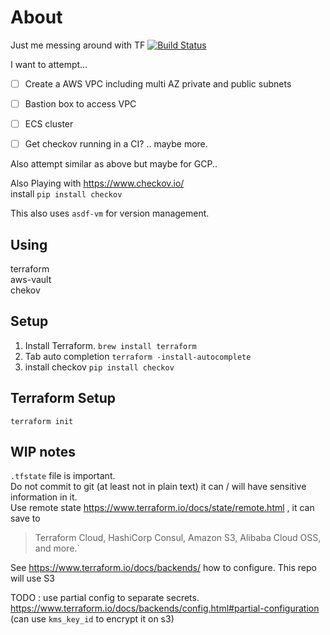 # About
Just me messing around with TF [![Build Status](https://travis-ci.org/joesustaric/tf-playground.svg?branch=master)](https://travis-ci.org/joesustaric/tf-playground)

I want to attempt...

- [ ] Create a AWS VPC including multi AZ private and public subnets
- [ ] Bastion box to access VPC
- [ ] ECS cluster
- [ ] Get checkov running in a CI?
.. maybe more.


Also attempt similar as above but maybe for GCP..

Also Playing with https://www.checkov.io/  
install `pip install checkov`

This also uses `asdf-vm` for version management.

## Using 
terraform  
aws-vault  
chekov

## Setup

1. Install Terraform. `brew install terraform`
2. Tab auto completion `terraform -install-autocomplete`
3. install checkov `pip install checkov`


## Terraform Setup
`terraform init`


## WIP notes
`.tfstate` file is important.  
Do not commit to git (at least not in plain text) it can / will have sensitive information in it.  
Use remote state https://www.terraform.io/docs/state/remote.html , it can save to 
> Terraform Cloud, HashiCorp Consul, Amazon S3, Alibaba Cloud OSS, and more.`

See https://www.terraform.io/docs/backends/ how to configure.
This repo will use S3

TODO : use partial config to separate secrets. https://www.terraform.io/docs/backends/config.html#partial-configuration (can use `kms_key_id` to encrypt it on s3)

